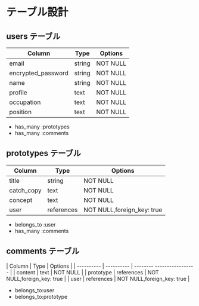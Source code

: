 # テーブル設計

## users テーブル

| Column               | Type   | Options    |
| ---------------------| -------| -----------|
| email                | string | NOT NULL   |
| encrypted_password   | string | NOT NULL   |
| name                 | string | NOT NULL   |
| profile              | text   | NOT NULL   |
| occupation           | text   | NOT NULL   |
| position             | text   | NOT NULL   |


- has_many :prototypes
- has_many :comments

## prototypes テーブル

| Column    | Type       | Options                     |
| --------- | ---------- | ----------------------------|
| title     | string     | NOT NULL                    |
| catch_copy| text       | NOT NULL                    |
| concept   | text       | NOT NULL                    |
| user      | references | NOT NULL,foreign_key: true  |


- belongs_to :user
- has_many :comments

## comments テーブル

| Column     | Type       | Options                    |
| ---------- | ---------- | -------- ----------------- |
| content    | text       | NOT NULL                   |
| prototype  | references | NOT NULL,foreign_key: true |
| user       | references | NOT NULL,foreign_key: true |

- belongs_to:user
- belongs_to:prototype